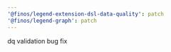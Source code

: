 ```yaml
---
'@finos/legend-extension-dsl-data-quality': patch
'@finos/legend-graph': patch
---
```


dq validation bug fix
